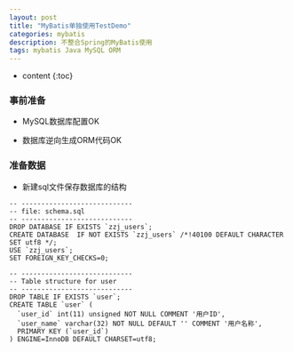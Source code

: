 ```yaml
---
layout: post
title: "MyBatis单独使用TestDemo"
categories: mybatis
description: 不整合Spring的MyBatis使用
tags: mybatis Java MySQL ORM
---
```


* content
{:toc}


### 事前准备

- MySQL数据库配置OK

- 数据库逆向生成ORM代码OK

### 准备数据

- 新建sql文件保存数据库的结构

```
-- ----------------------------
-- file: schema.sql
-- ----------------------------
DROP DATABASE IF EXISTS `zzj_users`;
CREATE DATABASE  IF NOT EXISTS `zzj_users` /*!40100 DEFAULT CHARACTER SET utf8 */;
USE `zzj_users`;
SET FOREIGN_KEY_CHECKS=0;

-- ----------------------------
-- Table structure for user
-- ----------------------------
DROP TABLE IF EXISTS `user`;
CREATE TABLE `user` (
  `user_id` int(11) unsigned NOT NULL COMMENT '用户ID',
  `user_name` varchar(32) NOT NULL DEFAULT '' COMMENT '用户名称',
  PRIMARY KEY (`user_id`)
) ENGINE=InnoDB DEFAULT CHARSET=utf8;
```

### 